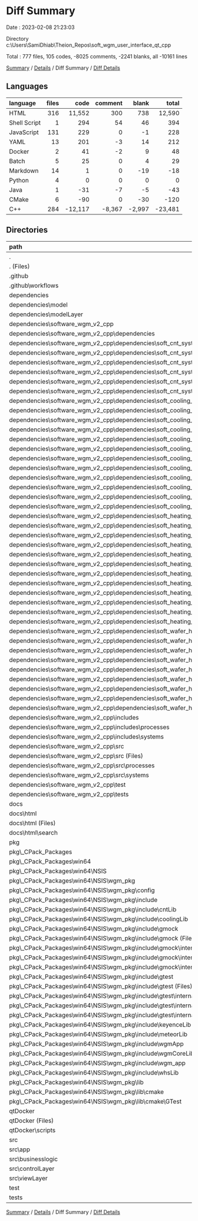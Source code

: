 # Diff Summary

Date : 2023-02-08 21:23:03

Directory c:\\Users\\SamiDhiab\\Theion_Repos\\soft_wgm_user_interface_qt_cpp

Total : 777 files,  105 codes, -8025 comments, -2241 blanks, all -10161 lines

[Summary](results.md) / [Details](details.md) / Diff Summary / [Diff Details](diff-details.md)

## Languages
| language | files | code | comment | blank | total |
| :--- | ---: | ---: | ---: | ---: | ---: |
| HTML | 316 | 11,552 | 300 | 738 | 12,590 |
| Shell Script | 1 | 294 | 54 | 46 | 394 |
| JavaScript | 131 | 229 | 0 | -1 | 228 |
| YAML | 13 | 201 | -3 | 14 | 212 |
| Docker | 2 | 41 | -2 | 9 | 48 |
| Batch | 5 | 25 | 0 | 4 | 29 |
| Markdown | 14 | 1 | 0 | -19 | -18 |
| Python | 4 | 0 | 0 | 0 | 0 |
| Java | 1 | -31 | -7 | -5 | -43 |
| CMake | 6 | -90 | 0 | -30 | -120 |
| C++ | 284 | -12,117 | -8,367 | -2,997 | -23,481 |

## Directories
| path | files | code | comment | blank | total |
| :--- | ---: | ---: | ---: | ---: | ---: |
| . | 777 | 105 | -8,025 | -2,241 | -10,161 |
| . (Files) | 2 | 7 | -8 | -2 | -3 |
| .github | 5 | 28 | 1 | 0 | 29 |
| .github\\workflows | 5 | 28 | 1 | 0 | 29 |
| dependencies | 129 | 2,680 | 1,482 | 484 | 4,646 |
| dependencies\\model | 14 | -145 | -71 | -41 | -257 |
| dependencies\\modelLayer | 14 | 145 | 71 | 41 | 257 |
| dependencies\\software_wgm_v2_cpp | 101 | 2,680 | 1,482 | 484 | 4,646 |
| dependencies\\software_wgm_v2_cpp\\dependencies | 70 | 2,795 | 1,517 | 473 | 4,785 |
| dependencies\\software_wgm_v2_cpp\\dependencies\\soft_cnt_system_submodule_cpp | 11 | 77 | 22 | 11 | 110 |
| dependencies\\software_wgm_v2_cpp\\dependencies\\soft_cnt_system_submodule_cpp\\config | 1 | 2 | 0 | -2 | 0 |
| dependencies\\software_wgm_v2_cpp\\dependencies\\soft_cnt_system_submodule_cpp\\includes | 3 | 9 | 0 | -3 | 6 |
| dependencies\\software_wgm_v2_cpp\\dependencies\\soft_cnt_system_submodule_cpp\\src | 3 | 22 | 0 | -4 | 18 |
| dependencies\\software_wgm_v2_cpp\\dependencies\\soft_cnt_system_submodule_cpp\\test | 1 | -1 | 0 | 0 | -1 |
| dependencies\\software_wgm_v2_cpp\\dependencies\\soft_cnt_system_submodule_cpp\\tests | 3 | 45 | 22 | 20 | 87 |
| dependencies\\software_wgm_v2_cpp\\dependencies\\soft_cooling_system_submodule_cpp | 21 | 2,196 | 1,483 | 412 | 4,091 |
| dependencies\\software_wgm_v2_cpp\\dependencies\\soft_cooling_system_submodule_cpp\\config | 1 | 6 | 1 | 2 | 9 |
| dependencies\\software_wgm_v2_cpp\\dependencies\\soft_cooling_system_submodule_cpp\\dependencies | 16 | 2,130 | 1,474 | 398 | 4,002 |
| dependencies\\software_wgm_v2_cpp\\dependencies\\soft_cooling_system_submodule_cpp\\dependencies\\Dep | 15 | 2,124 | 1,474 | 396 | 3,994 |
| dependencies\\software_wgm_v2_cpp\\dependencies\\soft_cooling_system_submodule_cpp\\dependencies\\Dep\\meteor | 15 | 2,124 | 1,474 | 396 | 3,994 |
| dependencies\\software_wgm_v2_cpp\\dependencies\\soft_cooling_system_submodule_cpp\\dependencies\\Dep\\meteor\\include | 9 | 1,607 | 1,221 | 255 | 3,083 |
| dependencies\\software_wgm_v2_cpp\\dependencies\\soft_cooling_system_submodule_cpp\\dependencies\\Dep\\meteor\\src | 6 | 517 | 253 | 141 | 911 |
| dependencies\\software_wgm_v2_cpp\\dependencies\\soft_cooling_system_submodule_cpp\\dependencies\\software_printhead_module | 1 | 6 | 0 | 2 | 8 |
| dependencies\\software_wgm_v2_cpp\\dependencies\\soft_cooling_system_submodule_cpp\\dependencies\\software_printhead_module\\includes | 1 | 6 | 0 | 2 | 8 |
| dependencies\\software_wgm_v2_cpp\\dependencies\\soft_cooling_system_submodule_cpp\\includes | 1 | 5 | 0 | 1 | 6 |
| dependencies\\software_wgm_v2_cpp\\dependencies\\soft_cooling_system_submodule_cpp\\src | 1 | 31 | 2 | 10 | 43 |
| dependencies\\software_wgm_v2_cpp\\dependencies\\soft_cooling_system_submodule_cpp\\tests | 2 | 24 | 6 | 1 | 31 |
| dependencies\\software_wgm_v2_cpp\\dependencies\\soft_heating_system_submodule | 21 | 582 | 52 | 84 | 718 |
| dependencies\\software_wgm_v2_cpp\\dependencies\\soft_heating_system_submodule (Files) | 1 | 35 | 0 | 1 | 36 |
| dependencies\\software_wgm_v2_cpp\\dependencies\\soft_heating_system_submodule\\cmake | 2 | 135 | 0 | 15 | 150 |
| dependencies\\software_wgm_v2_cpp\\dependencies\\soft_heating_system_submodule\\config | 1 | 4 | 1 | 0 | 5 |
| dependencies\\software_wgm_v2_cpp\\dependencies\\soft_heating_system_submodule\\dependencies | 3 | 90 | 18 | 12 | 120 |
| dependencies\\software_wgm_v2_cpp\\dependencies\\soft_heating_system_submodule\\dependencies (Files) | 1 | 1 | 0 | 0 | 1 |
| dependencies\\software_wgm_v2_cpp\\dependencies\\soft_heating_system_submodule\\dependencies\\git_submodule_depA | 2 | 89 | 18 | 12 | 119 |
| dependencies\\software_wgm_v2_cpp\\dependencies\\soft_heating_system_submodule\\docs | 2 | 5 | 0 | 2 | 7 |
| dependencies\\software_wgm_v2_cpp\\dependencies\\soft_heating_system_submodule\\includes | 4 | 111 | 28 | 23 | 162 |
| dependencies\\software_wgm_v2_cpp\\dependencies\\soft_heating_system_submodule\\scripts | 4 | 23 | 0 | 4 | 27 |
| dependencies\\software_wgm_v2_cpp\\dependencies\\soft_heating_system_submodule\\src | 3 | 178 | 5 | 27 | 210 |
| dependencies\\software_wgm_v2_cpp\\dependencies\\soft_heating_system_submodule\\tests | 1 | 1 | 0 | 0 | 1 |
| dependencies\\software_wgm_v2_cpp\\dependencies\\soft_wafer_holder_system_controller | 17 | -60 | -40 | -34 | -134 |
| dependencies\\software_wgm_v2_cpp\\dependencies\\soft_wafer_holder_system_controller\\config | 1 | 3 | 0 | -1 | 2 |
| dependencies\\software_wgm_v2_cpp\\dependencies\\soft_wafer_holder_system_controller\\includes | 5 | 14 | 0 | -4 | 10 |
| dependencies\\software_wgm_v2_cpp\\dependencies\\soft_wafer_holder_system_controller\\includes (Files) | 4 | -43 | -9 | -26 | -78 |
| dependencies\\software_wgm_v2_cpp\\dependencies\\soft_wafer_holder_system_controller\\includes\\delta | 1 | 57 | 9 | 22 | 88 |
| dependencies\\software_wgm_v2_cpp\\dependencies\\soft_wafer_holder_system_controller\\src | 5 | 49 | -8 | 9 | 50 |
| dependencies\\software_wgm_v2_cpp\\dependencies\\soft_wafer_holder_system_controller\\src (Files) | 4 | -150 | -67 | -20 | -237 |
| dependencies\\software_wgm_v2_cpp\\dependencies\\soft_wafer_holder_system_controller\\src\\delta | 1 | 199 | 59 | 29 | 287 |
| dependencies\\software_wgm_v2_cpp\\dependencies\\soft_wafer_holder_system_controller\\tests | 6 | -126 | -32 | -38 | -196 |
| dependencies\\software_wgm_v2_cpp\\includes | 11 | -91 | -16 | -5 | -112 |
| dependencies\\software_wgm_v2_cpp\\includes\\processes | 7 | 56 | 10 | 13 | 79 |
| dependencies\\software_wgm_v2_cpp\\includes\\systems | 4 | -147 | -26 | -18 | -191 |
| dependencies\\software_wgm_v2_cpp\\src | 12 | -49 | -25 | 8 | -66 |
| dependencies\\software_wgm_v2_cpp\\src (Files) | 2 | 5 | 2 | 0 | 7 |
| dependencies\\software_wgm_v2_cpp\\src\\processes | 6 | 75 | -10 | 27 | 92 |
| dependencies\\software_wgm_v2_cpp\\src\\systems | 4 | -129 | -17 | -19 | -165 |
| dependencies\\software_wgm_v2_cpp\\test | 3 | -2 | -2 | -1 | -5 |
| dependencies\\software_wgm_v2_cpp\\tests | 5 | 27 | 8 | 9 | 44 |
| docs | 445 | 11,779 | 300 | 738 | 12,817 |
| docs\\html | 445 | 11,779 | 300 | 738 | 12,817 |
| docs\\html (Files) | 386 | 11,813 | 300 | 738 | 12,851 |
| docs\\html\\search | 59 | -34 | 0 | 0 | -34 |
| pkg | 107 | -15,517 | -9,924 | -3,624 | -29,065 |
| pkg\\_CPack_Packages | 107 | -15,517 | -9,924 | -3,624 | -29,065 |
| pkg\\_CPack_Packages\\win64 | 107 | -15,517 | -9,924 | -3,624 | -29,065 |
| pkg\\_CPack_Packages\\win64\\NSIS | 107 | -15,517 | -9,924 | -3,624 | -29,065 |
| pkg\\_CPack_Packages\\win64\\NSIS\\wgm_pkg | 107 | -15,517 | -9,924 | -3,624 | -29,065 |
| pkg\\_CPack_Packages\\win64\\NSIS\\wgm_pkg\\config | 3 | -23 | -6 | -3 | -32 |
| pkg\\_CPack_Packages\\win64\\NSIS\\wgm_pkg\\include | 100 | -15,269 | -9,918 | -3,576 | -28,763 |
| pkg\\_CPack_Packages\\win64\\NSIS\\wgm_pkg\\include\\cntLib | 3 | 9 | 0 | -3 | 6 |
| pkg\\_CPack_Packages\\win64\\NSIS\\wgm_pkg\\include\\coolingLib | 3 | 9 | 0 | 0 | 9 |
| pkg\\_CPack_Packages\\win64\\NSIS\\wgm_pkg\\include\\gmock | 16 | -7,443 | -3,778 | -1,581 | -12,802 |
| pkg\\_CPack_Packages\\win64\\NSIS\\wgm_pkg\\include\\gmock (Files) | 9 | -6,950 | -3,394 | -1,455 | -11,799 |
| pkg\\_CPack_Packages\\win64\\NSIS\\wgm_pkg\\include\\gmock\\internal | 7 | -493 | -384 | -126 | -1,003 |
| pkg\\_CPack_Packages\\win64\\NSIS\\wgm_pkg\\include\\gmock\\internal (Files) | 3 | -471 | -318 | -108 | -897 |
| pkg\\_CPack_Packages\\win64\\NSIS\\wgm_pkg\\include\\gmock\\internal\\custom | 4 | -22 | -66 | -18 | -106 |
| pkg\\_CPack_Packages\\win64\\NSIS\\wgm_pkg\\include\\gtest | 24 | -6,215 | -4,904 | -1,718 | -12,837 |
| pkg\\_CPack_Packages\\win64\\NSIS\\wgm_pkg\\include\\gtest (Files) | 12 | -2,963 | -2,889 | -879 | -6,731 |
| pkg\\_CPack_Packages\\win64\\NSIS\\wgm_pkg\\include\\gtest\\internal | 12 | -3,252 | -2,015 | -839 | -6,106 |
| pkg\\_CPack_Packages\\win64\\NSIS\\wgm_pkg\\include\\gtest\\internal (Files) | 8 | -3,215 | -1,914 | -813 | -5,942 |
| pkg\\_CPack_Packages\\win64\\NSIS\\wgm_pkg\\include\\gtest\\internal\\custom | 4 | -37 | -101 | -26 | -164 |
| pkg\\_CPack_Packages\\win64\\NSIS\\wgm_pkg\\include\\keyenceLib | 3 | 76 | 1 | 5 | 82 |
| pkg\\_CPack_Packages\\win64\\NSIS\\wgm_pkg\\include\\meteorLib | 9 | -1,607 | -1,221 | -255 | -3,083 |
| pkg\\_CPack_Packages\\win64\\NSIS\\wgm_pkg\\include\\wgmApp | 14 | 285 | 167 | 103 | 555 |
| pkg\\_CPack_Packages\\win64\\NSIS\\wgm_pkg\\include\\wgmCoreLib | 11 | -91 | -16 | -6 | -113 |
| pkg\\_CPack_Packages\\win64\\NSIS\\wgm_pkg\\include\\wgm_app | 13 | -242 | -158 | -95 | -495 |
| pkg\\_CPack_Packages\\win64\\NSIS\\wgm_pkg\\include\\whsLib | 4 | -50 | -9 | -26 | -85 |
| pkg\\_CPack_Packages\\win64\\NSIS\\wgm_pkg\\lib | 4 | -225 | 0 | -45 | -270 |
| pkg\\_CPack_Packages\\win64\\NSIS\\wgm_pkg\\lib\\cmake | 4 | -225 | 0 | -45 | -270 |
| pkg\\_CPack_Packages\\win64\\NSIS\\wgm_pkg\\lib\\cmake\\GTest | 4 | -225 | 0 | -45 | -270 |
| qtDocker | 3 | 511 | 60 | 75 | 646 |
| qtDocker (Files) | 2 | 217 | 6 | 29 | 252 |
| qtDocker\\scripts | 1 | 294 | 54 | 46 | 394 |
| src | 84 | 617 | 64 | 88 | 769 |
| src\\app | 27 | -765 | -232 | -208 | -1,205 |
| src\\businesslogic | 14 | -932 | -53 | -123 | -1,108 |
| src\\controlLayer | 14 | 1,295 | 60 | 169 | 1,524 |
| src\\viewLayer | 29 | 1,019 | 289 | 250 | 1,558 |
| test | 1 | -1 | 0 | 0 | -1 |
| tests | 1 | 1 | 0 | 0 | 1 |

[Summary](results.md) / [Details](details.md) / Diff Summary / [Diff Details](diff-details.md)